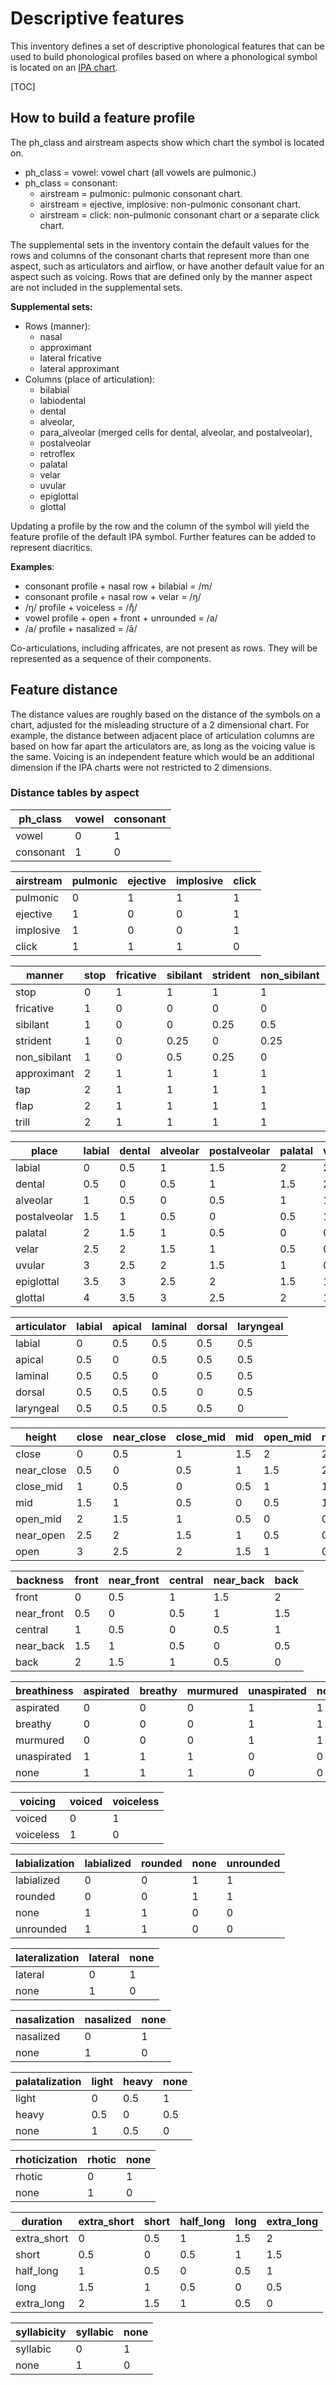 # Descriptive features

This inventory defines a set of descriptive phonological features that can be used to build phonological profiles based on where a phonological symbol is located on an [IPA chart](https://en.wikipedia.org/wiki/International_Phonetic_Alphabet_chart).

[TOC]

## How to build a feature profile

The ph_class and airstream aspects show which chart the symbol is located on.

* ph_class = vowel: vowel chart (all vowels are pulmonic.)
* ph_class = consonant:
  * airstream = pulmonic: pulmonic consonant chart.
  * airstream = ejective, implosive: non-pulmonic consonant chart.
  * airstream = click: non-pulmonic consonant chart or a separate click chart.

The supplemental sets in the inventory contain the default values for the rows and columns of the consonant charts that represent more than one aspect, such as articulators and airflow, or have another default value for an aspect such as voicing. Rows that are defined only by the manner aspect are not included in the supplemental sets.

**Supplemental sets:**

* Rows (manner):
  * nasal
  * approximant
  * lateral fricative
  * lateral approximant
* Columns (place of articulation):
  * bilabial
  * labiodental
  * dental
  * alveolar,
  * para_alveolar (merged cells for dental, alveolar, and postalveolar),
  * postalveolar
  * retroflex
  * palatal
  * velar
  * uvular
  * epiglottal
  * glottal

Updating a profile by the row and the column of the symbol will yield the
feature profile of the default IPA symbol. Further features can be added to
represent diacritics.

**Examples**:

* consonant profile + nasal row + bilabial = /m/
* consonant profile + nasal row + velar = /ŋ/
* /ŋ/ profile + voiceless = /ŋ̊/
* vowel profile + open + front + unrounded = /a/
* /a/ profile + nasalized = /ã/

Co-articulations, including affricates, are not present as rows. They will
be represented as a sequence of their components.

## Feature distance

The distance values are roughly based on the distance of the symbols on a chart,
adjusted for the misleading structure of a 2 dimensional chart. For example,
the distance between adjacent place of articulation columns are based on how
far apart the articulators are, as long as the voicing value is the same.
Voicing is an independent feature which would be an additional dimension if the
IPA charts were not restricted to 2 dimensions.

### Distance tables by aspect

| ph_class   |   vowel |   consonant |
|------------|---------|-------------|
| vowel      |       0 |           1 |
| consonant  |       1 |           0 |

| airstream   |   pulmonic |   ejective |   implosive |   click |
|-------------|------------|------------|-------------|---------|
| pulmonic    |          0 |          1 |           1 |       1 |
| ejective    |          1 |          0 |           0 |       1 |
| implosive   |          1 |          0 |           0 |       1 |
| click       |          1 |          1 |           1 |       0 |

| manner       |   stop |   fricative |   sibilant |   strident |   non_sibilant |   approximant |   tap |   flap |   trill |
|--------------|--------|-------------|------------|------------|----------------|---------------|-------|--------|---------|
| stop         |      0 |           1 |       1    |       1    |           1    |             2 |   2   |    2   |     2   |
| fricative    |      1 |           0 |       0    |       0    |           0    |             1 |   1   |    1   |     1   |
| sibilant     |      1 |           0 |       0    |       0.25 |           0.5  |             1 |   1   |    1   |     1   |
| strident     |      1 |           0 |       0.25 |       0    |           0.25 |             1 |   1   |    1   |     1   |
| non_sibilant |      1 |           0 |       0.5  |       0.25 |           0    |             1 |   1   |    1   |     1   |
| approximant  |      2 |           1 |       1    |       1    |           1    |             0 |   1   |    1   |     1   |
| tap          |      2 |           1 |       1    |       1    |           1    |             1 |   0   |    0   |     0.5 |
| flap         |      2 |           1 |       1    |       1    |           1    |             1 |   0   |    0   |     0.5 |
| trill        |      2 |           1 |       1    |       1    |           1    |             1 |   0.5 |    0.5 |     0   |

| place        |   labial |   dental |   alveolar |   postalveolar |   palatal |   velar |   uvular |   epiglottal |   glottal |
|--------------|----------|----------|------------|----------------|-----------|---------|----------|--------------|-----------|
| labial       |      0   |      0.5 |        1   |            1.5 |       2   |     2.5 |      3   |          3.5 |       4   |
| dental       |      0.5 |      0   |        0.5 |            1   |       1.5 |     2   |      2.5 |          3   |       3.5 |
| alveolar     |      1   |      0.5 |        0   |            0.5 |       1   |     1.5 |      2   |          2.5 |       3   |
| postalveolar |      1.5 |      1   |        0.5 |            0   |       0.5 |     1   |      1.5 |          2   |       2.5 |
| palatal      |      2   |      1.5 |        1   |            0.5 |       0   |     0.5 |      1   |          1.5 |       2   |
| velar        |      2.5 |      2   |        1.5 |            1   |       0.5 |     0   |      0.5 |          1   |       1.5 |
| uvular       |      3   |      2.5 |        2   |            1.5 |       1   |     0.5 |      0   |          0.5 |       1   |
| epiglottal   |      3.5 |      3   |        2.5 |            2   |       1.5 |     1   |      0.5 |          0   |       0.5 |
| glottal      |      4   |      3.5 |        3   |            2.5 |       2   |     1.5 |      1   |          0.5 |       0   |

| articulator   |   labial |   apical |   laminal |   dorsal |   laryngeal |
|---------------|----------|----------|-----------|----------|-------------|
| labial        |      0   |      0.5 |       0.5 |      0.5 |         0.5 |
| apical        |      0.5 |      0   |       0.5 |      0.5 |         0.5 |
| laminal       |      0.5 |      0.5 |       0   |      0.5 |         0.5 |
| dorsal        |      0.5 |      0.5 |       0.5 |      0   |         0.5 |
| laryngeal     |      0.5 |      0.5 |       0.5 |      0.5 |         0   |

| height     |   close |   near_close |   close_mid |   mid |   open_mid |   near_open |   open |
|------------|---------|--------------|-------------|-------|------------|-------------|--------|
| close      |     0   |          0.5 |         1   |   1.5 |        2   |         2.5 |    3   |
| near_close |     0.5 |          0   |         0.5 |   1   |        1.5 |         2   |    2.5 |
| close_mid  |     1   |          0.5 |         0   |   0.5 |        1   |         1.5 |    2   |
| mid        |     1.5 |          1   |         0.5 |   0   |        0.5 |         1   |    1.5 |
| open_mid   |     2   |          1.5 |         1   |   0.5 |        0   |         0.5 |    1   |
| near_open  |     2.5 |          2   |         1.5 |   1   |        0.5 |         0   |    0.5 |
| open       |     3   |          2.5 |         2   |   1.5 |        1   |         0.5 |    0   |

| backness   |   front |   near_front |   central |   near_back |   back |
|------------|---------|--------------|-----------|-------------|--------|
| front      |     0   |          0.5 |       1   |         1.5 |    2   |
| near_front |     0.5 |          0   |       0.5 |         1   |    1.5 |
| central    |     1   |          0.5 |       0   |         0.5 |    1   |
| near_back  |     1.5 |          1   |       0.5 |         0   |    0.5 |
| back       |     2   |          1.5 |       1   |         0.5 |    0   |

| breathiness   |   aspirated |   breathy |   murmured |   unaspirated |   none |
|---------------|-------------|-----------|------------|---------------|--------|
| aspirated     |           0 |         0 |          0 |             1 |      1 |
| breathy       |           0 |         0 |          0 |             1 |      1 |
| murmured      |           0 |         0 |          0 |             1 |      1 |
| unaspirated   |           1 |         1 |          1 |             0 |      0 |
| none          |           1 |         1 |          1 |             0 |      0 |

| voicing   |   voiced |   voiceless |
|-----------|----------|-------------|
| voiced    |        0 |           1 |
| voiceless |        1 |           0 |

| labialization   |   labialized |   rounded |   none |   unrounded |
|-----------------|--------------|-----------|--------|-------------|
| labialized      |            0 |         0 |      1 |           1 |
| rounded         |            0 |         0 |      1 |           1 |
| none            |            1 |         1 |      0 |           0 |
| unrounded       |            1 |         1 |      0 |           0 |

| lateralization   |   lateral |   none |
|------------------|-----------|--------|
| lateral          |         0 |      1 |
| none             |         1 |      0 |

| nasalization   |   nasalized |   none |
|----------------|-------------|--------|
| nasalized      |           0 |      1 |
| none           |           1 |      0 |

| palatalization   |   light |   heavy |   none |
|------------------|---------|---------|--------|
| light            |     0   |     0.5 |    1   |
| heavy            |     0.5 |     0   |    0.5 |
| none             |     1   |     0.5 |    0   |

| rhoticization   |   rhotic |   none |
|-----------------|----------|--------|
| rhotic          |        0 |      1 |
| none            |        1 |      0 |

| duration    |   extra_short |   short |   half_long |   long |   extra_long |
|-------------|---------------|---------|-------------|--------|--------------|
| extra_short |           0   |     0.5 |         1   |    1.5 |          2   |
| short       |           0.5 |     0   |         0.5 |    1   |          1.5 |
| half_long   |           1   |     0.5 |         0   |    0.5 |          1   |
| long        |           1.5 |     1   |         0.5 |    0   |          0.5 |
| extra_long  |           2   |     1.5 |         1   |    0.5 |          0   |

| syllabicity   |   syllabic |   none |
|---------------|------------|--------|
| syllabic      |          0 |      1 |
| none          |          1 |      0 |
